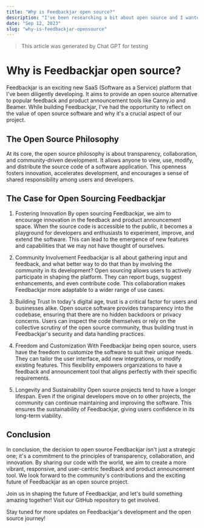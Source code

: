 ```yaml
---
title: "Why is Feedbackjar open source?"
description: "I've been researching a bit about open source and I wanted to share my thoughts on why I think it's important to open source Feedbackjar."
date: "Sep 12, 2023"
slug: "why-is-feedbackjar-opensource"
---
```


> This article was generated by Chat GPT for testing

# Why is Feedbackjar open source?

Feedbackjar is an exciting new SaaS (Software as a Service) platform that I've been diligently developing. It aims to provide an open source alternative to popular feedback and product announcement tools like Canny.io and Beamer. While building Feedbackjar, I've had the opportunity to reflect on the value of open source software and why it's a crucial aspect of our project.

## The Open Source Philosophy

At its core, the open source philosophy is about transparency, collaboration, and community-driven development. It allows anyone to view, use, modify, and distribute the source code of a software application. This openness fosters innovation, accelerates development, and encourages a sense of shared responsibility among users and developers.

## The Case for Open Sourcing Feedbackjar

1. Fostering Innovation
   By open sourcing Feedbackjar, we aim to encourage innovation in the feedback and product announcement space. When the source code is accessible to the public, it becomes a playground for developers and enthusiasts to experiment, improve, and extend the software. This can lead to the emergence of new features and capabilities that we may not have thought of ourselves.

2. Community Involvement
   Feedbackjar is all about gathering input and feedback, and what better way to do that than by involving the community in its development? Open sourcing allows users to actively participate in shaping the platform. They can report bugs, suggest enhancements, and even contribute code. This collaboration makes Feedbackjar more adaptable to a wider range of use cases.

3. Building Trust
   In today's digital age, trust is a critical factor for users and businesses alike. Open source software provides transparency into the codebase, ensuring that there are no hidden backdoors or privacy concerns. Users can inspect the code themselves or rely on the collective scrutiny of the open source community, thus building trust in Feedbackjar's security and data handling practices.

4. Freedom and Customization
   With Feedbackjar being open source, users have the freedom to customize the software to suit their unique needs. They can tailor the user interface, add new integrations, or modify existing features. This flexibility empowers organizations to have a feedback and announcement tool that aligns perfectly with their specific requirements.

5. Longevity and Sustainability
   Open source projects tend to have a longer lifespan. Even if the original developers move on to other projects, the community can continue maintaining and improving the software. This ensures the sustainability of Feedbackjar, giving users confidence in its long-term viability.

## Conclusion

In conclusion, the decision to open source Feedbackjar isn't just a strategic one; it's a commitment to the principles of transparency, collaboration, and innovation. By sharing our code with the world, we aim to create a more vibrant, responsive, and user-centric feedback and product announcement tool. We look forward to the community's contributions and the exciting future of Feedbackjar as an open source project.

Join us in shaping the future of Feedbackjar, and let's build something amazing together! Visit our GitHub repository to get involved.

Stay tuned for more updates on Feedbackjar's development and the open source journey!
